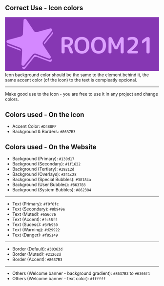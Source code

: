 ## Correct Use - Icon colors
<div style="text-align: center;">
  <img src="./img/gooduse.png">
</div>
 Icon background color should be the same to the element behind it, the same accent color (of the icon) to the text is compleatly opcional.

---
Make good use to the icon - you are free to use it in any project and change colors.
## Colors used - On the icon
- Accent Color: `#D488FF`
- Background & Borders: `#8637B3`

## Colors used - On the Website
- Background (Primary): `#130d17`
- Background (Secondary): `#1f1622`
- Background (Tertiary): `#29212d`
- Background (Overlays): `#241c28`
- Background (Special Bubbles): `#38184a`
- Background (User Bubbles): `#8637B3`
- Background (System Bubbles): `#862384`
---
- Text (Primary): `#f0f6fc`
- Text (Secondary): `#8b949e`
- Text (Muted): `#656d76`
- Text (Accent): `#fc58ff`
- Text (Sucess): `#3fb950`
- Text (Warning): `#d29922`
- Text (Danger): `#f85149`
---
- Border (Default): `#30363d`
- Border (Muted): `#21262d`
- Border (Accent): `#8637B3`
---
- Others (Welcome banner - background gradient): `#8637B3` to `#6366f1`
- Others (Welcome banner - text color): `#ffffff`

